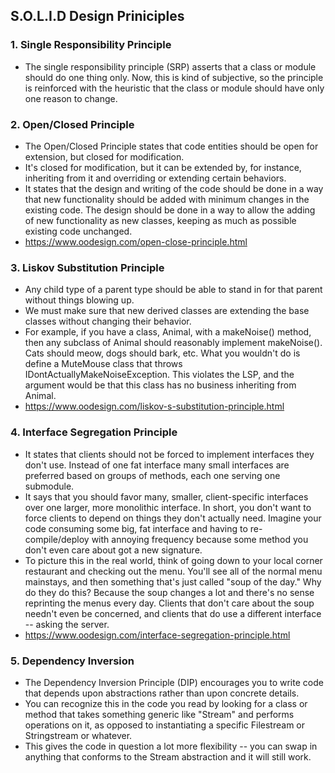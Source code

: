 ## S.O.L.I.D Design Priniciples ##
  
### 1. Single Responsibility Principle ###  
- The single responsibility principle (SRP) asserts that a class or module should do one thing only. Now, this is kind of subjective, so the principle is reinforced with the heuristic that the class or module should have only one reason to change.  
  
### 2. Open/Closed Principle ###  
- The Open/Closed Principle states that code entities should be open for extension, but closed for modification.  
- It's closed for modification, but it can be extended by, for instance, inheriting from it and overriding or extending certain behaviors.  
- It states that the design and writing of the code should be done in a way that new functionality should be added with minimum changes in the existing code. The design should be done in a way to allow the adding of new functionality as new classes, keeping as much as possible existing code unchanged.  
- https://www.oodesign.com/open-close-principle.html  
  
  
### 3. Liskov Substitution Principle ###  
- Any child type of a parent type should be able to stand in for that parent without things blowing up.  
- We must make sure that new derived classes are extending the base classes without changing their behavior.  
- For example, if you have a class, Animal, with a makeNoise() method, then any subclass of Animal should reasonably implement makeNoise(). Cats should meow, dogs should bark, etc. What you wouldn't do is define a MuteMouse class that throws IDontActuallyMakeNoiseException. This violates the LSP, and the argument would be that this class has no business inheriting from Animal.  
- https://www.oodesign.com/liskov-s-substitution-principle.html  
  
  
### 4. Interface Segregation Principle ###  
- It states that clients should not be forced to implement interfaces they don't use. Instead of one fat interface many small interfaces are preferred based on groups of methods, each one serving one submodule.  
- It says that you should favor many, smaller, client-specific interfaces over one larger, more monolithic interface. In short, you don't want to force clients to depend on things they don't actually need. Imagine your code consuming some big, fat interface and having to re-compile/deploy with annoying frequency because some method you don't even care about got a new signature.  
- To picture this in the real world, think of going down to your local corner restaurant and checking out the menu. You'll see all of the normal menu mainstays, and then something that's just called "soup of the day." Why do they do this? Because the soup changes a lot and there's no sense reprinting the menus every day. Clients that don't care about the soup needn't even be concerned, and clients that do use a different interface -- asking the server.  
- https://www.oodesign.com/interface-segregation-principle.html  
  
### 5. Dependency Inversion ###  
- The Dependency Inversion Principle (DIP) encourages you to write code that depends upon abstractions rather than upon concrete details.   
- You can recognize this in the code you read by looking for a class or method that takes something generic like "Stream" and performs operations on it, as opposed to instantiating a specific Filestream or Stringstream or whatever.   
- This gives the code in question a lot more flexibility -- you can swap in anything that conforms to the Stream abstraction and it will still work.